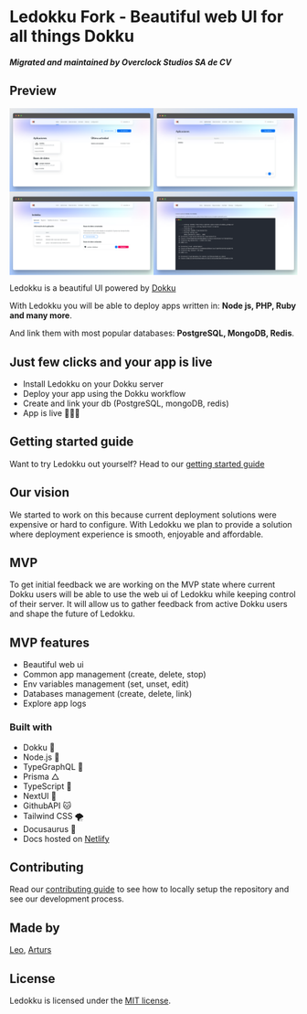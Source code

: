 # Ledokku Fork - Beautiful web UI for all things Dokku
##### Migrated and maintained by Overclock Studios SA de CV

## Preview

<div style="display: flex; flex-direction: row; flex-wrap: wrap; ">
    <img src="images/app1.png" alt="App" style="width: 50%"/>
    <img src="images/app2.png" alt="App" style="width: 50%"/>
    <img src="images/app3.png" alt="App" style="width: 50%"/>
    <img src="images/app.png" alt="App" style="width: 50%"/>
</div>

Ledokku is a beautiful UI powered by [Dokku](http://dokku.viewdocs.io/dokku/)

With Ledokku you will be able to deploy apps written in:
**Node js, PHP, Ruby and many more**.

And link them with most popular databases: **PostgreSQL, MongoDB, Redis**.

## Just few clicks and your app is live

- Install Ledokku on your Dokku server
- Deploy your app using the Dokku workflow
- Create and link your db (PostgreSQL, mongoDB, redis)
- App is live 🎉🎉🎉

## Getting started guide

Want to try Ledokku out yourself? Head to our [getting started guide](https://www.ledokku.com/docs/getting-started)

## Our vision

We started to work on this because current deployment solutions were expensive or hard to configure. With Ledokku we plan to provide a solution where deployment experience is smooth, enjoyable and affordable.

## MVP

To get initial feedback we are working on the MVP state where current Dokku users will be able to use the web ui of Ledokku while keeping control of their server. It will allow us to gather feedback from active Dokku users and shape the future of Ledokku.

## MVP features

- Beautiful web ui
- Common app management (create, delete, stop)
- Env variables management (set, unset, edit)
- Databases management (create, delete, link)
- Explore app logs

### Built with

- Dokku 🐳
- Node.js 💚
- TypeGraphQL 💓
- Prisma △
- TypeScript 💙
- NextUI 💄
- GithubAPI 🐱
- Tailwind CSS 🌪
- Docusaurus 🦖
- Docs hosted on [Netlify](https://www.netlify.com/)

## Contributing

Read our [contributing guide](CONTRIBUTING.md) to see how to locally setup the repository and see our development process.

## Made by

[Leo](https://github.com/pradel),
[Arturs](https://github.com/Akirtovskis)

## License

Ledokku is licensed under the [MIT license](https://github.com/ledokku/ledokku/blob/master/LICENSE).
